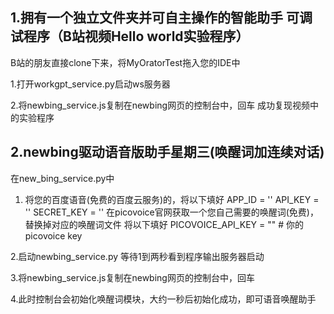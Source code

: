 ## 1.拥有一个独立文件夹并可自主操作的智能助手 可调试程序（B站视频Hello world实验程序）

B站的朋友直接clone下来，将MyOratorTest拖入您的IDE中

1.打开workgpt_service.py启动ws服务器

2.将newbing_service.js复制在newbing网页的控制台中，回车
成功复现视频中的实验程序

## 2.newbing驱动语音版助手星期三(唤醒词加连续对话)

在new_bing_service.py中

1. 将您的百度语音(免费的百度云服务)的，将以下填好
APP_ID = ''
API_KEY = ''
SECRET_KEY = ''
在picovoice官网获取一个您自己需要的唤醒词(免费)，替换掉对应的唤醒词文件 将以下填好
PICOVOICE_API_KEY = ""  # 你的picovoice key

2.启动newbing_service.py 等待1到两秒看到程序输出服务器启动

3.将newbing_service.js复制在newbing网页的控制台中，回车

4.此时控制台会初始化唤醒词模块，大约一秒后初始化成功，即可语音唤醒助手
